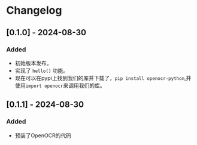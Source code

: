# Changelog

## [0.1.0] - 2024-08-30
### Added
- 初始版本发布。
- 实现了 `hello()` 功能。
- 现在可以在pypi上找到我们的库并下载了，`pip install openocr-python`,并使用`import openocr`来调用我们的库。

## [0.1.1] - 2024-08-30
### Added
- 预装了OpenOCR的代码